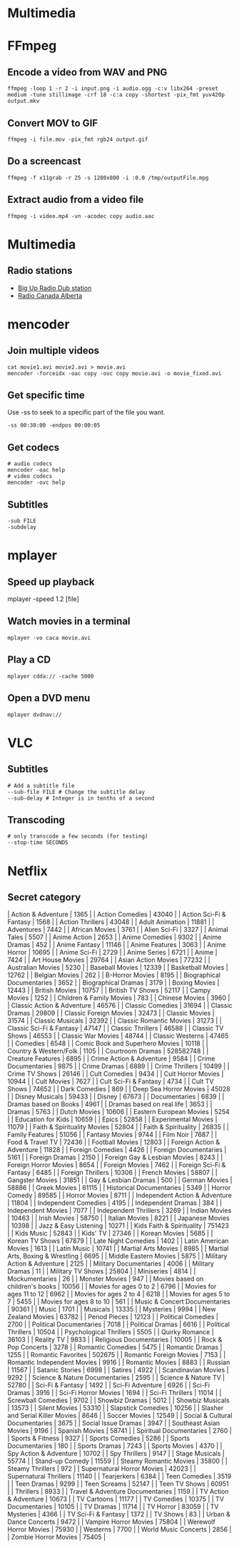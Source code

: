 # Multimedia


# FFmpeg


## Encode a video from WAV and PNG

```shell
ffmpeg -loop 1 -r 2 -i input.png -i audio.ogg -c:v libx264 -preset medium -tune stillimage -crf 18 -c:a copy -shortest -pix_fmt yuv420p output.mkv
```


## Convert MOV to GIF

```shell
ffmpeg -i file.mov -pix_fmt rgb24 output.gif
```


## Do a screencast

```shell
ffmpeg -f x11grab -r 25 -s 1280x800 -i :0.0 /tmp/outputFile.mpg
```


## Extract audio from a video file

```shell
ffmpeg -i video.mp4 -vn -acodec copy audio.aac
```


# Multimedia


## Radio stations

- [Big Up Radio Dub station](http://radio.bigupradio.com:8013)
- [Radio Canada Alberta](http://premierechaineedmonton-64.akacast.akamaistream.net/7/508/94045/v1/rc.akacast.akamaistream.net/premierechaineedmonton-64)


# mencoder


## Join multiple videos

```
cat movie1.avi movie2.avi > movie.avi
mencoder -forceidx -oac copy -ovc copy movie.avi -o movie_fixed.avi
```


## Get specific time

Use -ss to seek to a specific part of the file you want.

```
-ss 00:30:00 -endpos 00:00:05
```


## Get codecs

```shell
# audio codecs
mencoder -oac help
# video codecs
mencoder -ovc help
```


## Subtitles

```
-sub FILE
-subdelay
```


# mplayer


## Speed up playback

mplayer -speed 1.2 [file]


## Watch movies in a terminal

```shell
mplayer -vo caca movie.avi
```


## Play a CD

```shell
mplayer cdda:// -cache 5000
```


## Open a DVD menu

```shell
mplayer dvdnav://
```


# VLC


## Subtitles

```
# Add a subtitle file
--sub-file FILE # Change the subtitle delay
--sub-delay # Integer is in tenths of a second
```


## Transcoding

```
# only transcode a few seconds (for testing)
--stop-time SECONDS
```


# Netflix


## Secret category

| Action & Adventure               | 1365      |
| Action Comedies                  | 43040     |
| Action Sci-Fi & Fantasy          | 1568      |
| Action Thrillers                 | 43048     |
| Adult Animation                  | 11881     |
| Adventures                       | 7442      |
| African Movies                   | 3761      |
| Alien Sci-Fi                     | 3327      |
| Animal Tales                     | 5507      |
| Anime Action                     | 2653      |
| Anime Comedies                   | 9302      |
| Anime Dramas                     | 452       |
| Anime Fantasy                    | 11146     |
| Anime Features                   | 3063      |
| Anime Horror                     | 10695     |
| Anime Sci-Fi                     | 2729      |
| Anime Series                     | 6721      |
| Anime                            | 7424      |
| Art House Movies                 | 29764     |
| Asian Action Movies              | 77232     |
| Australian Movies                | 5230      |
| Baseball Movies                  | 12339     |
| Basketball Movies                | 12762     |
| Belgian Movies                   | 262       |
| B-Horror Movies                  | 8195      |
| Biographical Documentaries       | 3652      |
| Biographical Dramas              | 3179      |
| Boxing Movies                    | 12443     |
| British Movies                   | 10757     |
| British TV Shows                 | 52117     |
| Campy Movies                     | 1252      |
| Children & Family Movies         | 783       |
| Chinese Movies                   | 3960      |
| Classic Action & Adventure       | 46576     |
| Classic Comedies                 | 31694     |
| Classic Dramas                   | 29809     |
| Classic Foreign Movies           | 32473     |
| Classic Movies                   | 31574     |
| Classic Musicals                 | 32392     |
| Classic Romantic Movies          | 31273     |
| Classic Sci-Fi & Fantasy         | 47147     |
| Classic Thrillers                | 46588     |
| Classic TV Shows                 | 46553     |
| Classic War Movies               | 48744     |
| Classic Westerns                 | 47465     |
| Comedies                         | 6548      |
| Comic Book and Superhero Movies  | 10118     |
| Country & Western/Folk           | 1105      |
| Courtroom Dramas                 | 528582748 |
| Creature Features                | 6895      |
| Crime Action & Adventure         | 9584      |
| Crime Documentaries              | 9875      |
| Crime Dramas                     | 6889      |
| Crime Thrillers                  | 10499     |
| Crime TV Shows                   | 26146     |
| Cult Comedies                    | 9434      |
| Cult Horror Movies               | 10944     |
| Cult Movies                      | 7627      |
| Cult Sci-Fi & Fantasy            | 4734      |
| Cult TV Shows                    | 74652     |
| Dark Comedies                    | 869       |
| Deep Sea Horror Movies           | 45028     |
| Disney Musicals                  | 59433     |
| Disney                           | 67673     |
| Documentaries                    | 6839      |
| Dramas based on Books            | 4961      |
| Dramas based on real life        | 3653      |
| Dramas                           | 5763      |
| Dutch Movies                     | 10606     |
| Eastern European Movies          | 5254      |
| Education for Kids               | 10659     |
| Epics                            | 52858     |
| Experimental Movies              | 11079     |
| Faith & Spirituality Movies      | 52804     |
| Faith & Spirituality             | 26835     |
| Family Features                  | 51056     |
| Fantasy Movies                   | 9744      |
| Film Noir                        | 7687      |
| Food & Travel TV                 | 72436     |
| Football Movies                  | 12803     |
| Foreign Action & Adventure       | 11828     |
| Foreign Comedies                 | 4426      |
| Foreign Documentaries            | 5161      |
| Foreign Dramas                   | 2150      |
| Foreign Gay & Lesbian Movies     | 8243      |
| Foreign Horror Movies            | 8654      |
| Foreign Movies                   | 7462      |
| Foreign Sci-Fi & Fantasy         | 6485      |
| Foreign Thrillers                | 10306     |
| French Movies                    | 58807     |
| Gangster Movies                  | 31851     |
| Gay & Lesbian Dramas             | 500       |
| German Movies                    | 58886     |
| Greek Movies                     | 61115     |
| Historical Documentaries         | 5349      |
| Horror Comedy                    | 89585     |
| Horror Movies                    | 8711      |
| Independent Action & Adventure   | 11804     |
| Independent Comedies             | 4195      |
| Independent Dramas               | 384       |
| Independent Movies               | 7077      |
| Independent Thrillers            | 3269      |
| Indian Movies                    | 10463     |
| Irish Movies                     | 58750     |
| Italian Movies                   | 8221      |
| Japanese Movies                  | 10398     |
| Jazz & Easy Listening            | 10271     |
| Kids Faith & Spirituality        | 751423    |
| Kids Music                       | 52843     |
| Kids' TV                         | 27346     |
| Korean Movies                    | 5685      |
| Korean TV Shows                  | 67879     |
| Late Night Comedies              | 1402      |
| Latin American Movies            | 1613      |
| Latin Music                      | 10741     |
| Martial Arts Movies              | 8985      |
| Martial Arts, Boxing & Wrestling | 6695      |
| Middle Eastern Movies            | 5875      |
| Military Action & Adventure      | 2125      |
| Military Documentaries           | 4006      |
| Military Dramas                  | 11        |
| Military TV Shows                | 25804     |
| Miniseries                       | 4814      |
| Mockumentaries                   | 26        |
| Monster Movies                   | 947       |
| Movies based on children's books | 10056     |
| Movies for ages 0 to 2           | 6796      |
| Movies for ages 11 to 12         | 6962      |
| Movies for ages 2 to 4           | 6218      |
| Movies for ages 5 to 7           | 5455      |
| Movies for ages 8 to 10          | 561       |
| Music & Concert Documentaries    | 90361     |
| Music                            | 1701      |
| Musicals                         | 13335     |
| Mysteries                        | 9994      |
| New Zealand Movies               | 63782     |
| Period Pieces                    | 12123     |
| Political Comedies               | 2700      |
| Political Documentaries          | 7018      |
| Political Dramas                 | 6616      |
| Political Thrillers              | 10504     |
| Psychological Thrillers          | 5505      |
| Quirky Romance                   | 36103     |
| Reality TV                       | 9833      |
| Religious Documentaries          | 10005     |
| Rock & Pop Concerts              | 3278      |
| Romantic Comedies                | 5475      |
| Romantic Dramas                  | 1255      |
| Romantic Favorites               | 502675    |
| Romantic Foreign Movies          | 7153      |
| Romantic Independent Movies      | 9916      |
| Romantic Movies                  | 8883      |
| Russian                          | 11567     |
| Satanic Stories                  | 6998      |
| Satires                          | 4922      |
| Scandinavian Movies              | 9292      |
| Science & Nature Documentaries   | 2595      |
| Science & Nature TV              | 52780     |
| Sci-Fi & Fantasy                 | 1492      |
| Sci-Fi Adventure                 | 6926      |
| Sci-Fi Dramas                    | 3916      |
| Sci-Fi Horror Movies             | 1694      |
| Sci-Fi Thrillers                 | 11014     |
| Screwball Comedies               | 9702      |
| Showbiz Dramas                   | 5012      |
| Showbiz Musicals                 | 13573     |
| Silent Movies                    | 53310     |
| Slapstick Comedies               | 10256     |
| Slasher and Serial Killer Movies | 8646      |
| Soccer Movies                    | 12549     |
| Social & Cultural Documentaries  | 3675      |
| Social Issue Dramas              | 3947      |
| Southeast Asian Movies           | 9196      |
| Spanish Movies                   | 58741     |
| Spiritual Documentaries          | 2760      |
| Sports & Fitness                 | 9327      |
| Sports Comedies                  | 5286      |
| Sports Documentaries             | 180       |
| Sports Dramas                    | 7243      |
| Sports Movies                    | 4370      |
| Spy Action & Adventure           | 10702     |
| Spy Thrillers                    | 9147      |
| Stage Musicals                   | 55774     |
| Stand-up Comedy                  | 11559     |
| Steamy Romantic Movies           | 35800     |
| Steamy Thrillers                 | 972       |
| Supernatural Horror Movies       | 42023     |
| Supernatural Thrillers           | 11140     |
| Tearjerkers                      | 6384      |
| Teen Comedies                    | 3519      |
| Teen Dramas                      | 9299      |
| Teen Screams                     | 52147     |
| Teen TV Shows                    | 60951     |
| Thrillers                        | 8933      |
| Travel & Adventure Documentaries | 1159      |
| TV Action & Adventure            | 10673     |
| TV Cartoons                      | 11177     |
| TV Comedies                      | 10375     |
| TV Documentaries                 | 10105     |
| TV Dramas                        | 11714     |
| TV Horror                        | 83059     |
| TV Mysteries                     | 4366      |
| TV Sci-Fi & Fantasy              | 1372      |
| TV Shows                         | 83        |
| Urban & Dance Concerts           | 9472      |
| Vampire Horror Movies            | 75804     |
| Werewolf Horror Movies           | 75930     |
| Westerns                         | 7700      |
| World Music Concerts             | 2856      |
| Zombie Horror Movies             | 75405     |